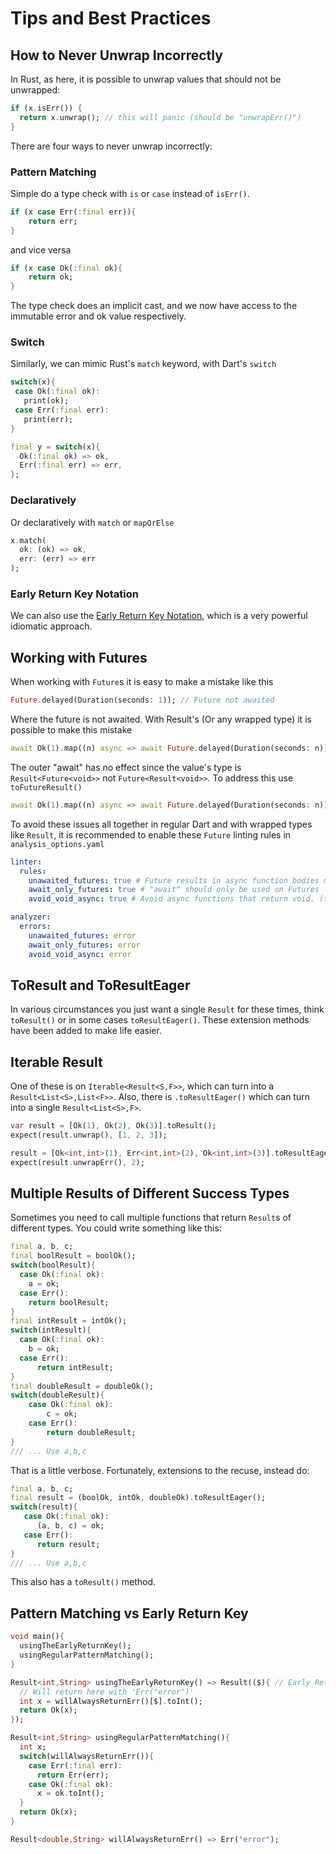 # Tips and Best Practices

## How to Never Unwrap Incorrectly
In Rust, as here, it is possible to unwrap values that should not be unwrapped:
```dart
if (x.isErr()) {
  return x.unwrap(); // this will panic (should be "unwrapErr()")
}
```
There are four ways to never unwrap incorrectly:
### Pattern Matching
Simple do a type check with `is` or `case` instead of `isErr()`.
```dart
if (x case Err(:final err)){
    return err;
}
```
and vice versa
```dart
if (x case Ok(:final ok){
    return ok;
}
```
The type check does an implicit cast, and we now have access to the immutable error and ok value respectively.
### Switch
Similarly, we can mimic Rust's `match` keyword, with Dart's `switch`
```dart
switch(x){
 case Ok(:final ok):
   print(ok);
 case Err(:final err):
   print(err);
}

final y = switch(x){
  Ok(:final ok) => ok,
  Err(:final err) => err,
};
```
### Declaratively
Or declaratively with `match` or `mapOrElse`
```dart
x.match(
  ok: (ok) => ok,
  err: (err) => err
);
```
### Early Return Key Notation
We can also use the [Early Return Key Notation](result.md#early-return-key-notation), which is a very powerful idiomatic approach.

## Working with Futures
When working with `Future`s it is easy to make a mistake like this
```dart
Future.delayed(Duration(seconds: 1)); // Future not awaited
```
Where the future is not awaited. With Result's (Or any wrapped type) it is possible to make this mistake
```dart
await Ok(1).map((n) async => await Future.delayed(Duration(seconds: n))); // Outer "await" has no effect
```
The outer "await" has no effect since the value's type is `Result<Future<void>>` not `Future<Result<void>>`.
To address this use `toFutureResult()`
```dart
await Ok(1).map((n) async => await Future.delayed(Duration(seconds: n))).toFutureResult(); // Works as expected
```
To avoid these issues all together in regular Dart and with wrapped types like `Result`, it is recommended to enable 
these `Future` linting rules in `analysis_options.yaml`
```yaml
linter:
  rules:
    unawaited_futures: true # Future results in async function bodies must be awaited or marked unawaited using dart:async
    await_only_futures: true # "await" should only be used on Futures
    avoid_void_async: true # Avoid async functions that return void. (they should return Future<void>)

analyzer:
  errors:
    unawaited_futures: error
    await_only_futures: error
    avoid_void_async: error
```
## ToResult and ToResultEager
In various circumstances you just want a single `Result` for these times, think `toResult()` or in some cases 
`toResultEager()`. These extension methods have been added to make life easier.

## Iterable Result
One of these is on `Iterable<Result<S,F>>`, which can turn into a
`Result<List<S>,List<F>>`. Also, there is `.toResultEager()` which can turn into a single `Result<List<S>,F>`.

```dart
var result = [Ok(1), Ok(2), Ok(3)].toResult();
expect(result.unwrap(), [1, 2, 3]);

result = [Ok<int,int>(1), Err<int,int>(2), Ok<int,int>(3)].toResultEager();
expect(result.unwrapErr(), 2);
```
## Multiple Results of Different Success Types
Sometimes you need to call multiple functions that return `Result`s of different types. You could write something 
like this:
```dart
final a, b, c;
final boolResult = boolOk();
switch(boolResult){
  case Ok(:final ok):
    a = ok;
  case Err():
    return boolResult;
}
final intResult = intOk();
switch(intResult){
  case Ok(:final ok):
    b = ok;
  case Err():
      return intResult;
}
final doubleResult = doubleOk();
switch(doubleResult){
    case Ok(:final ok):
        c = ok;
    case Err():
        return doubleResult;
}
/// ... Use a,b,c
```
That is a little verbose. Fortunately, extensions to the recuse, instead do:
```dart
final a, b, c;
final result = (boolOk, intOk, doubleOk).toResultEager();
switch(result){
   case Ok(:final ok):
      (a, b, c) = ok;
   case Err():
      return result;
}
/// ... Use a,b,c
```
This also has a `toResult()` method.

## Pattern Matching vs Early Return Key
```dart
void main(){
  usingTheEarlyReturnKey();
  usingRegularPatternMatching();
}

Result<int,String> usingTheEarlyReturnKey() => Result(($){ // Early Return Key
  // Will return here with 'Err("error")'
  int x = willAlwaysReturnErr()[$].toInt();
  return Ok(x);
});

Result<int,String> usingRegularPatternMatching(){
  int x;
  switch(willAlwaysReturnErr()){
    case Err(:final err):
      return Err(err);
    case Ok(:final ok):
      x = ok.toInt();
  }
  return Ok(x);
}

Result<double,String> willAlwaysReturnErr() => Err("error");
```